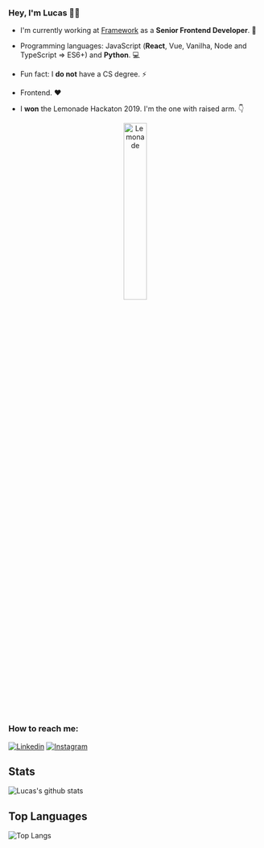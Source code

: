 ### Hey, I'm Lucas 👋🏼

- I'm currently working at [Framework](https://frwk.com.br/) as a **Senior Frontend Developer**. 🔭 
- Programming languages: JavaScript (**React**, Vue, Vanilha, Node and TypeScript => ES6+) and **Python**. 💻 
- Fun fact: I **do not** have a CS degree. ⚡ 
- Frontend. ❤️

- I **won** the Lemonade Hackaton 2019. I'm the one with raised arm. 👇  

<center>
  <a href="https://imgbb.com/"><img src="https://i.ibb.co/3FGf4kK/Lemonade.png" alt="Lemonade" border="0" align="center" width="30%" padding="15px!important"></a>
</center>

### How to reach me:

[![Linkedin](https://img.shields.io/badge/-LinkedIn-blue?style=flat-square&logo=Linkedin&logoColor=white)](https://www.linkedin.com/in/lucasporto21/)
[![Instagram](https://img.shields.io/badge/-Instagram-blue?style=flat-square&logo=Instagram&logoColor=white)](https://www.instagram.com/lucasfeed/)

## Stats

![Lucas's github stats](https://github-readme-stats.vercel.app/api?username=portolucas&count_private=true&show_icons=true&theme=dracula&hide_rank=false)

## Top Languages

![Top Langs](https://github-readme-stats.vercel.app/api/top-langs/?username=portolucas&theme=dracula)
